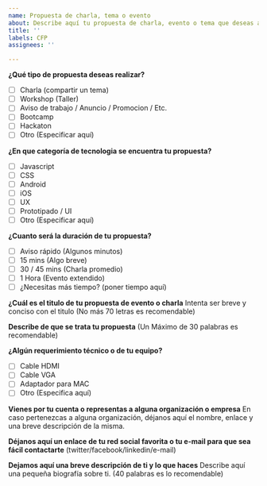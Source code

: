 ```yaml
---
name: Propuesta de charla, tema o evento
about: Describe aquí tu propuesta de charla, evento o tema que deseas aprender
title: ''
labels: CFP
assignees: ''

---
```


**¿Qué tipo de propuesta deseas realizar?**

- [ ] Charla (compartir un tema)
- [ ] Workshop (Taller)
- [ ] Aviso de trabajo / Anuncio / Promocion / Etc.
- [ ] Bootcamp
- [ ] Hackaton
- [ ] Otro (Especificar aquí)

**¿En que categoría de tecnologia se encuentra tu propuesta?**

- [ ] Javascript 
- [ ] CSS 
- [ ] Android 
- [ ] iOS 
- [ ] UX
- [ ] Prototipado / UI
- [ ] Otro (Especificar aquí)

**¿Cuanto será la duración de tu propuesta?**

- [ ] Aviso rápido (Algunos minutos)
- [ ] 15 mins (Algo breve)
- [ ] 30 / 45 mins  (Charla promedio)
- [ ] 1 Hora (Evento extendido)
- [ ] ¿Necesitas más tiempo? (poner tiempo aquí)

**¿Cuál es el titulo de tu propuesta de evento o charla**
Intenta ser breve y conciso con el titulo (No más 70 letras es recomendable)

**Describe de que se trata tu propuesta**
(Un Máximo de 30 palabras es recomendable)

**¿Algún requerimiento técnico o de tu equipo?**

- [ ] Cable HDMI
- [ ] Cable VGA
- [ ] Adaptador para MAC
- [ ] Otro (Especifica aquí)

**Vienes por tu cuenta o representas a alguna organización o empresa**
En caso pertenezcas a alguna organización, déjanos aquí el nombre, enlace y una breve descripción de la misma.

**Déjanos aquí  un enlace de tu red social favorita o tu e-mail para que sea fácil contactarte**
(twitter/facebook/linkedin/e-mail)

**Dejamos aquí una breve descripción de ti y lo que haces**
Describe aquí una pequeña biografía sobre ti. (40 palabras es lo recomendable)
